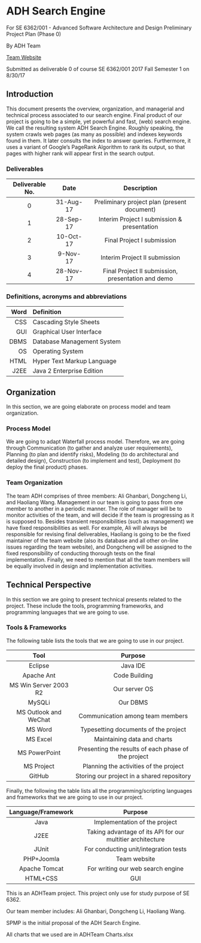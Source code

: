 # ADH Search Engine

For SE 6362/001 - Advanced Software Architecture and Design
Preliminary Project Plan (Phase 0)

By ADH Team

[Team Website](http://paris.utdallas.edu/adhteam/)

Submitted as deliverable 0 of course SE 6362/001 2017 Fall Semester 1 on 8/30/17 


## Introduction

This document presents the overview, organization, and managerial and technical process associated to our search engine.
Final product of our project is going to be a simple, yet powerful and fast, (web) search engine. We call the resulting
system ADH Search Engine. Roughly speaking, the system crawls web pages (as many as possible) and indexes keywords found
in them. It later consults the index to answer queries. Furthermore, it uses a variant of Google’s PageRank Algorithm to
rank its output, so that pages with higher rank will appear first in the search output.

### Deliverables
|**Deliverable No.**|**Date**  |**Description**                                     |
|:-----------------:|:--------:|:--------------------------------------------------:|
|0                  |31-Aug-17 |Preliminary project plan (present document)         |
|1                  |28-Sep-17 |Interim Project I submission & presentation         |
|2                  |10-Oct-17 |Final Project I submission                          |
|3                  |9-Nov-17  |Interim Project II submission                       |
|4                  |28-Nov-17 |Final Project II submission, presentation and demo  |

### Definitions, acronyms and abbreviations
|**Word**|**Definition**             |
|-------:|:--------------------------|
|CSS	 |Cascading Style Sheets     |
|GUI	 |Graphical User Interface   |
|DBMS	 |Database Management System |
|OS	     |Operating System           |
|HTML	 |Hyper Text Markup Language |
|J2EE	 |Java 2 Enterprise Edition  |
## Organization
In this section, we are going elaborate on process model and team organization.

### Process Model
We are going to adapt Waterfall process model. Therefore, we are going through Communication (to gather and analyze user
requirements), Planning (to plan and identify risks), Modeling (to do architectural and detailed design), Construction (to
implement and test), Deployment (to deploy the final product) phases.

### Team Organization
The team ADH  comprises of three members: Ali Ghanbari, Dongcheng Li, and Haoliang Wang. Management in our team is going to pass
from one member to another in a periodic manner. The role of manager will be to monitor activities of the team, and will decide if
the team is progressing as it is supposed to. Besides transient responsibilities (such as management) we have fixed responsibilities
as well. For example, Ali will always be responsible for revising final deliverables, Haoliang is going to be the fixed maintainer of
the team website (also its database and all other on-line issues regarding the team website), and Dongcheng will be assigned to the fixed
responsibility of conducting thorough tests on the final implementation. Finally, we need to mention that all the team members will be
equally involved in design and implementation activities.

## Technical Perspective
In this section we are going to present technical presents related to the project. These include the tools, programming frameworks, and programming languages that we are going to use.

### Tools & Frameworks
The following table lists the tools that we are going to use in our project.

|**Tool**               |**Purpose**                                            |
|:---------------------:|:-----------------------------------------------------:|
|Eclipse	            |Java IDE                                               |
|Apache Ant             |Code Building                                          |
|MS Win Server 2003 R2	|Our server OS                                          |
|MySQLi                 |Our DBMS                                               |
|MS Outlook and WeChat	|Communication among team members                       |
|MS Word	            |Typesetting documents of the project                   |
|MS Excel	            |Maintaining data and charts                            |
|MS PowerPoint	        |Presenting the results of each phase of the project    |
|MS Project             |Planning the activities of the project                 |
|GitHub                 |Storing our project in a shared repository             |

Finally, the following the table lists all the programming/scripting languages and frameworks that we are going to use in our project.

|**Language/Framework** |**Purpose**                                                |
|:---------------------:|:---------------------------------------------------------:|
|Java	                |Implementation of the project                              |
|J2EE	                |Taking advantage of its API for our multitier architecture |
|JUnit                  |For conducting unit/integration tests                      |
|PHP+Joomla             |Team website                                               |
|Apache Tomcat          |For writing our web search engine                          |
|HTML+CSS               |GUI                                                        |




This is an ADHTeam project. This project only use for study purpose of SE 6362.

Our team member includes: Ali Ghanbari, Dongcheng Li, Haoliang Wang.

SPMP is the initial proposal of the ADH Search Engine.

All charts that we used are in ADHTeam Charts.xlsx
